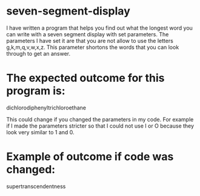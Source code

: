 # seven-segment-display

I have written a program that helps you find out what the longest word you can write with a seven segment display with set parameters.
The parameters I have set it are that you are not allow to use the letters g,k,m,q,v,w,x,z. This parameter shortons the words that you can look through to get an answer.

# The expected outcome for this program is:

dichlorodiphenyltrichloroethane

This could change if you changed the parameters in my code. For example if I made the parameters stricter so that I could not use I or O because they look very similar to 1 and 0.

# Example of outcome if code was changed:

supertranscendentness
